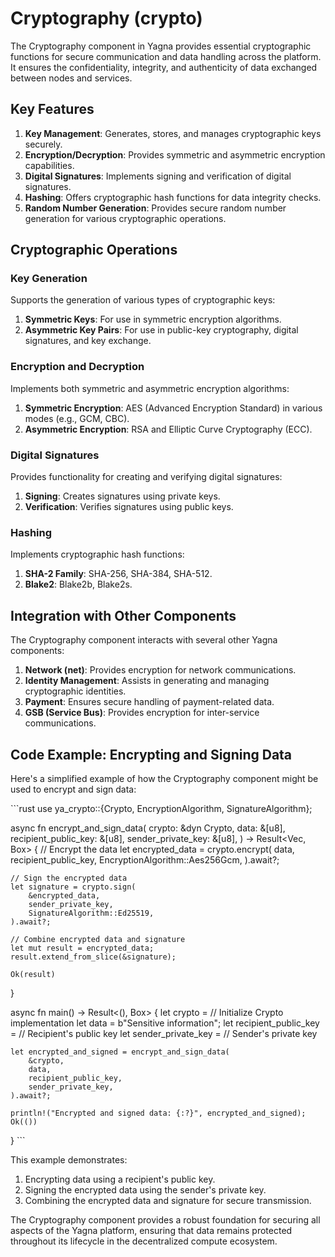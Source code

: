 # Cryptography (crypto)

The Cryptography component in Yagna provides essential cryptographic functions for secure communication and data handling across the platform. It ensures the confidentiality, integrity, and authenticity of data exchanged between nodes and services.

## Key Features

1. **Key Management**: Generates, stores, and manages cryptographic keys securely.
2. **Encryption/Decryption**: Provides symmetric and asymmetric encryption capabilities.
3. **Digital Signatures**: Implements signing and verification of digital signatures.
4. **Hashing**: Offers cryptographic hash functions for data integrity checks.
5. **Random Number Generation**: Provides secure random number generation for various cryptographic operations.

## Cryptographic Operations

### Key Generation

Supports the generation of various types of cryptographic keys:

1. **Symmetric Keys**: For use in symmetric encryption algorithms.
2. **Asymmetric Key Pairs**: For use in public-key cryptography, digital signatures, and key exchange.

### Encryption and Decryption

Implements both symmetric and asymmetric encryption algorithms:

1. **Symmetric Encryption**: AES (Advanced Encryption Standard) in various modes (e.g., GCM, CBC).
2. **Asymmetric Encryption**: RSA and Elliptic Curve Cryptography (ECC).

### Digital Signatures

Provides functionality for creating and verifying digital signatures:

1. **Signing**: Creates signatures using private keys.
2. **Verification**: Verifies signatures using public keys.

### Hashing

Implements cryptographic hash functions:

1. **SHA-2 Family**: SHA-256, SHA-384, SHA-512.
2. **Blake2**: Blake2b, Blake2s.

## Integration with Other Components

The Cryptography component interacts with several other Yagna components:

1. **Network (net)**: Provides encryption for network communications.
2. **Identity Management**: Assists in generating and managing cryptographic identities.
3. **Payment**: Ensures secure handling of payment-related data.
4. **GSB (Service Bus)**: Provides encryption for inter-service communications.

## Code Example: Encrypting and Signing Data

Here's a simplified example of how the Cryptography component might be used to encrypt and sign data:

\```rust
use ya_crypto::{Crypto, EncryptionAlgorithm, SignatureAlgorithm};

async fn encrypt_and_sign_data(
    crypto: &dyn Crypto,
    data: &[u8],
    recipient_public_key: &[u8],
    sender_private_key: &[u8],
) -> Result<Vec<u8>, Box<dyn std::error::Error>> {
    // Encrypt the data
    let encrypted_data = crypto.encrypt(
        data,
        recipient_public_key,
        EncryptionAlgorithm::Aes256Gcm,
    ).await?;

    // Sign the encrypted data
    let signature = crypto.sign(
        &encrypted_data,
        sender_private_key,
        SignatureAlgorithm::Ed25519,
    ).await?;

    // Combine encrypted data and signature
    let mut result = encrypted_data;
    result.extend_from_slice(&signature);

    Ok(result)
}

async fn main() -> Result<(), Box<dyn std::error::Error>> {
    let crypto = // Initialize Crypto implementation
    let data = b"Sensitive information";
    let recipient_public_key = // Recipient's public key
    let sender_private_key = // Sender's private key

    let encrypted_and_signed = encrypt_and_sign_data(
        &crypto,
        data,
        recipient_public_key,
        sender_private_key,
    ).await?;

    println!("Encrypted and signed data: {:?}", encrypted_and_signed);
    Ok(())
}
\```

This example demonstrates:
1. Encrypting data using a recipient's public key.
2. Signing the encrypted data using the sender's private key.
3. Combining the encrypted data and signature for secure transmission.

The Cryptography component provides a robust foundation for securing all aspects of the Yagna platform, ensuring that data remains protected throughout its lifecycle in the decentralized compute ecosystem.